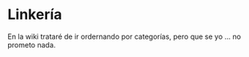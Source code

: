 # Linkería

En la wiki trataré de ir ordernando por categorías, pero que se yo ... no prometo nada.
